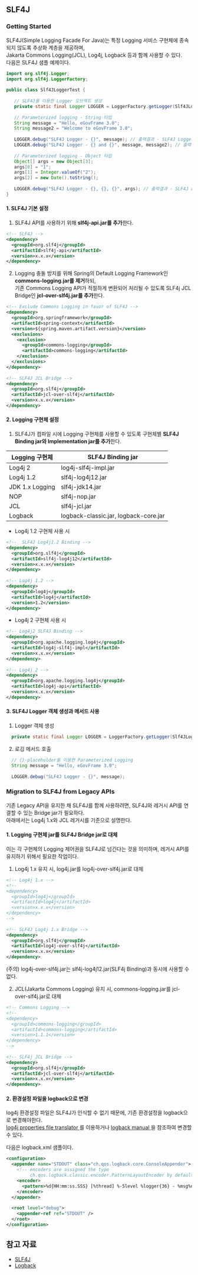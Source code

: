## SLF4J

### Getting Started

 SLF4J(Simple Logging Facade For Java)는 특정 Logging 서비스 구현체에 종속되지 않도록 추상화 계층을 제공하며,  
Jakarta Commons Logging(JCL), Log4j, Logback 등과 함께 사용할 수 있다.  
다음은 SLF4J 샘플 예제이다.

```java
import org.slf4j.Logger;
import org.slf4j.LoggerFactory;
 
public class Slf4JLoggerTest {
 
   // SLF4J를 이용한 Logger 오브젝트 생성
   private static final Logger LOGGER = LoggerFactory.getLogger(Slf4JLoggerTest.class);
 
   // Parameterized logging - String 타입
   String message = "Hello, eGovFrame 3.0";
   String message2 = "Welcome to eGovFrame 3.0";
 
   LOGGER.debug("SLF4J Logger - {}", message); // 출력결과 - SLF4J Logger - Hello, eGovFrame 3.0
   LOGGER.debug("SLF4J Logger - {} and {}", message, message2); // 출력결과 - SLF4J Logger - Hello, eGovFrame 3.0 and Welcome to eGovFrame 3.0
 
   // Parameterized logging - Object 타입
   Object[] args = new Object[3];
   args[0] = "1";
   args[1] = Integer.valueOf("2");
   args[2] = new Date().toString();
 
   LOGGER.debug("SLF4J Logger - {}, {}, {}", args); // 출력결과 - SLF4J Logger - 1, 2, Fri Mar 23 11:08:28 KST 2014
}
```

#### 1. SLF4J 기본 설정

 1) SLF4J API를 사용하기 위해 **slf4j-api.jar를 추가**한다.

```xml
<!-- SLF4J -->
<dependency>
  <groupId>org.slf4j</groupId>
  <artifactId>slf4j-api</artifactId>
  <version>x.x.x</version>
</dependency>
```

 2) Logging 충돌 방지를 위해 Spring의 Default Logging Framework인 **commons-logging.jar를 제거**하되,  
기존 Commons Logging API가 적절하게 변환되어 처리될 수 있도록 SLF4j JCL Bridge인 **jcl-over-slf4j.jar를 추가**한다.

```xml
<!-- Exclude Commons Logging in favor of SLF4J -->
<dependency>
  <groupId>org.springframework</groupId>
  <artifactId>spring-context</artifactId>
  <version>${spring.maven.artifact.version}</version>
  <exclusions>
    <exclusion>
      <groupId>commons-logging</groupId>
      <artifactId>commons-logging</artifactId>
    </exclusion>
  </exclusions>
</dependency>
 
<!-- SLF4J JCL Bridge -->
<dependency>
  <groupId>org.slf4j</groupId>
  <artifactId>jcl-over-slf4j</artifactId>
  <version>x.x.x</version>
</dependency>
```

#### 2. Logging 구현체 설정

 1) SLF4J가 컴파일 시에 Logging 구현체를 사용할 수 있도록 구현체별 **SLF4J Binding jar와 Implementation jar를 추가**한다.

| Logging 구현체 | SLF4J Binding jar |
| --- | --- |
| Log4j 2 | log4j-slf4j-impl.jar |
| Log4j 1.2 | slf4j-log4j12.jar |
| JDK 1.x Logging | slf4j-jdk14.jar |
| NOP | slf4j-nop.jar |
| JCL | slf4j-jcl.jar |
| Logback | logback-classic.jar, logback-core.jar |

- Log4j 1.2 구현체 사용 시

```xml
<!--  SLF4J Log4j1.2 Binding -->
<dependency> 
  <groupId>org.slf4j</groupId>
  <artifactId>slf4j-log4j12</artifactId>
  <version>x.x.x</version>
</dependency>
 
<!-- Log4j 1.2 -->
<dependency>
  <groupId>log4j</groupId>
  <artifactId>log4j</artifactId>
  <version>1.2</version>
</dependency>
```

- Log4j 2 구현체 사용 시

```xml
<!-- Log4j2 SLF4J Binding -->
<dependency>
  <groupId>org.apache.logging.log4j</groupId>
  <artifactId>log4j-slf4j-impl</artifactId>
  <version>x.x.x</version>
</dependency>
 
<!-- Log4j 2 -->
<dependency>
  <groupId>org.apache.logging.log4j</groupId>
  <artifactId>log4j-api</artifactId>
  <version>x.x.x</version>
</dependency>
```

#### 3. SLF4J Logger 객체 생성과 메서드 사용

 1) Logger 객체 생성

```java
  private static final Logger LOGGER = LoggerFactory.getLogger(Slf4JLoggerTest.class);
```

 2) 로깅 메서드 호출  

```java
  // {}-placeholder를 이용한 Parameterized Logging
  String message = "Hello, eGovFrame 3.0";
 
  LOGGER.debug("SLF4J Logger - {}", message);
```

### Migration to SLF4J from Legacy APIs

 기존 Legacy API을 유지한 채 SLF4J를 함께 사용하려면, SLF4J와 레거시 API를 연결할 수 있는 Bridge jar가 필요하다.  
아래에서는 Log4j 1.x와 JCL 레거시를 기준으로 설명한다.

#### 1. Logging 구현체 jar를 SLF4J Bridge jar로 대체

 이는 각 구현체의 Logging 제어권을 SLF4J로 넘긴다는 것을 의미하며, 레거시 API를 유지하기 위해서 필요한 작업이다.

 1) Log4j 1.x 유지 시, log4j.jar를 log4j-over-slf4j.jar로 대체

```xml
<!-- Log4j 1.x -->
<!-- 
<dependency>
  <groupId>log4j</groupId>
  <artifactId>log4j</artifactId>
  <version>x.x.x</version>
</dependency>
-->
 
<!-- SLF4J Log4j 1.x Bridge -->  
<dependency>
  <groupId>org.slf4j</groupId>
  <artifactId>log4j-over-slf4j</artifactId>
  <version>x.x.x</version>
</dependency>
```

 (주의) log4j-over-slf4j.jar는 slf4j-log4j12.jar(SLF4j Binding)과 동시에 사용할 수 없다.

 2) JCL(Jakarta Commons Logging) 유지 시, commons-logging.jar를 jcl-over-slf4j.jar로 대체

```xml
<!-- Commons Logging -->
<!--
<dependency>
  <groupId>commons-logging</groupId>
  <artifactId>commons-logging</artifactId>
  <version>1.1.1</version>
</dependency>
-->
 
<!-- SLF4j JCL Bridge -->
<dependency>
  <groupId>org.slf4j</groupId>
  <artifactId>jcl-over-slf4j</artifactId>
  <version>x.x.x</version>
</dependency>
```

#### 2. 환경설정 파일을 logback으로 변경

 log4j 환경설정 파일은 SLF4J가 인식할 수 없기 때문에, 기존 환경설정을 logback으로 변경해야한다.  
[log4j properties file translator ](http://logback.qos.ch/translator/) 를 이용하거나 [logback manual ](http://logback.qos.ch/manual/index.html) 을 참조하여 변경할 수 있다.

 다음은 logback.xml 샘플이다.

```xml
<configuration>
  <appender name="STDOUT" class="ch.qos.logback.core.ConsoleAppender">
    <!-- encoders are assigned the type
         ch.qos.logback.classic.encoder.PatternLayoutEncoder by default -->
    <encoder>
      <pattern>%d{HH:mm:ss.SSS} [%thread] %-5level %logger{36} - %msg%n</pattern>
    </encoder>
  </appender>
 
  <root level="debug">
    <appender-ref ref="STDOUT" />
  </root>
</configuration>
```

## 참고 자료

- [SLF4J](http://www.slf4j.org/)
- [Logback](http://logback.qos.ch/)